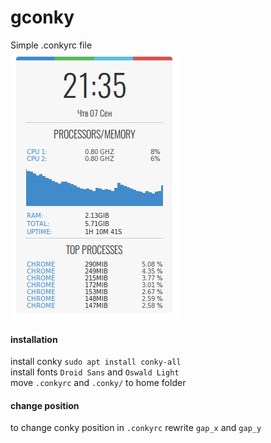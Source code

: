 <h1> gconky </h1>
Simple .conkyrc file

<div align="left">
<img src="screenshot.png">
</div>
<h4>installation</h4>

install conky `sudo apt install conky-all` <br>
install fonts `Droid Sans` and `Oswald Light` <br>
move `.conkyrc` and  `.conky/` to home folder

<h4>change position</h4>

to change conky position in `.conkyrc` rewrite `gap_x` and `gap_y`
